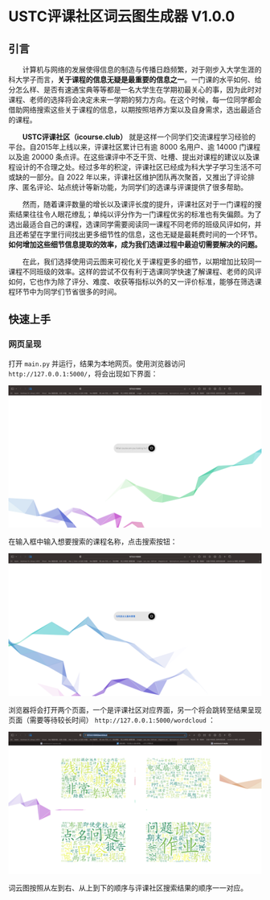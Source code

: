 # USTC评课社区词云图生成器 V1.0.0

## 引言
&emsp;&emsp;计算机与网络的发展使得信息的制造与传播日趋频繁，对于刚步入大学生涯的科大学子而言，**关于课程的信息无疑是最重要的信息之一**。一门课的水平如何、给分怎么样、是否有速通宝典等等都是一名大学生在学期初最关心的事，因为此时对课程、老师的选择将会决定未来一学期的努力方向。在这个时候，每一位同学都会借助网络搜索这些关于课程的信息，以期按照培养方案以及自身需求，选出最适合的课程。

&emsp;&emsp;**USTC评课社区（icourse.club）** 就是这样一个同学们交流课程学习经验的平台。自2015年上线以来，评课社区累计已有逾 8000 名用户、逾 14000 门课程以及逾 20000 条点评。在这些课评中不乏干货、吐槽、提出对课程的建议以及课程设计的不合理之处。经过多年的积淀，评课社区已经成为科大学子学习生活不可或缺的一部分。自 2022 年以来，评课社区维护团队再次聚首，又推出了评论排序、匿名评论、站点统计等新功能，为同学们的选课与评课提供了很多帮助。

&emsp;&emsp;然而，随着课评数量的增长以及课评长度的提升，评课社区对于一门课程的搜索结果往往令人眼花缭乱；单纯以评分作为一门课程优劣的标准也有失偏颇。为了选出最适合自己的课程，选课同学需要阅读同一课程不同老师的班级风评如何，并且还希望在字里行间找出更多细节性的信息，这也无疑是最耗费时间的一个环节。**如何增加这些细节信息提取的效率，成为我们选课过程中最迫切需要解决的问题。** 

&emsp;&emsp;在此，我们选择使用词云图来可视化关于课程更多的细节，以期增加比较同一课程不同班级的效率。这样的尝试不仅有利于选课同学快速了解课程、老师的风评如何，它也作为除了评分、难度、收获等指标以外的又一评价标准，能够在筛选课程环节中为同学们节省很多的时间。

## 快速上手

### 网页呈现
打开 `main.py` 并运行，结果为本地网页。使用浏览器访问 `http://127.0.0.1:5000/`，将会出现如下界面：

![searchingpage](./examples/searchingpage.png)

在输入框中输入想要搜索的课程名称，点击搜索按钮：

![type](./examples/typein.png)

浏览器将会打开两个页面，一个是评课社区对应界面，另一个将会跳转至结果呈现页面（需要等待较长时间） `http://127.0.0.1:5000/wordcloud` ：

![type](./examples/result.png)

词云图按照从左到右、从上到下的顺序与评课社区搜索结果的顺序一一对应。